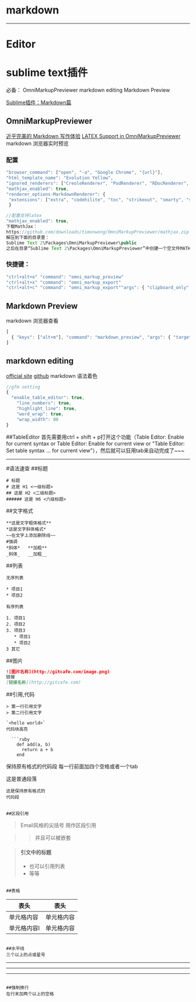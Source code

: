 # markdown
----
# Editor
# sublime text插件
必备：
OmniMarkupPreviewer
markdown editing
Markdown Preview

[Sublime插件：Markdown篇](http://www.jianshu.com/p/aa30cc25c91b)

## OmniMarkupPreviewer
[近乎完美的 Markdown 写作体验](http://blog.leanote.com/post/54bfa17b8404f03097000000)
[LATEX Support in OmniMarkupPreviewer](http://theo.im/blog/2012/11/03/latex-support-in-omnimarkuppreviewer/)
markdown 浏览器实时预览
### 配置
```javascript
"browser_command": ["open", "-a", "Google Chrome", "{url}"],
"html_template_name": "Evolution Yellow",
"ignored_renderers": ["CreoleRenderer", "PodRenderer", "RDocRenderer", "TextitleRenderer", "LiterateHaskellRenderer"],
"mathjax_enabled": true,
"renderer_options-MarkdownRenderer": {
 "extensions": ["extra", "codehilite", "toc", "strikeout", "smarty", "subscript", "superscript"]
 }

//配置支持latex
"mathjax_enabled": true,
下载MathJax：
https://github.com/downloads/timonwong/OmniMarkupPreviewer/mathjax.zip
解压到下面的目录里：
Sublime Text 2\Packages\OmniMarkupPreviewer\public
之后在目录“Sublime Text 2\Packages\OmniMarkupPreviewer”中创建一个空文件MATHJAX.DOWNLOADED
```

### 快捷键：
```javascript
"ctrl+alt+o" "command": "omni_markup_preview"
"ctrl+alt+x" "command": "omni_markup_export"
"ctrl+alt+c" "command": "omni_markup_export""args": { "clipboard_only": true }
```

## Markdown Preview
markdown 浏览器查看
```javascript
[
  { "keys": ["alt+m"], "command": "markdown_preview", "args": { "target": "browser"} },
]

```

## markdown editing
[official site](http://sublimetext-markdown.github.io/MarkdownEditing/#installation)
[github](https://github.com/SublimeText-Markdown/MarkdownEditing)
markdown 语法着色
```javascript
//gfm setting
{
  "enable_table_editor": true,
    "line_numbers": true,
    "highlight_line": true,
    "word_wrap": true,
    "wrap_width": 80
}

```

##TableEditor
首先需要用ctrl + shift + p打开这个功能（Table Editor: Enable for current syntax or Table Editor: Enable for current view or "Table Editor: Set table syntax ... for current view"），然后就可以狂用tab来自动完成了~~~

---
#语法速查
##标题
```
# 标题
# 这是 H1 <一级标题>
## 这是 H2 <二级标题>
###### 这是 H6 <六级标题>
```

##文字格式
```
**这是文字粗体格式**
*这是文字斜体格式*
~~在文字上添加删除线~~
#强调
*斜体*   **加粗**
_斜体_   __加粗__
```

##列表
```
无序列表

* 项目1
* 项目2

有序列表

1. 项目1
2. 项目2
3. 项目3
   * 项目1
   * 项目2
3 其它
```

##图片
```markdown
![图片名称](http://gitcafe.com/image.png)
链接
[链接名称](http://gitcafe.com)
```

##引用,代码
```
> 第一行引用文字
> 第二行引用文字

`<hello world>`
代码块高亮

  ```ruby
    def add(a, b)
      return a + b
    end
  ```

保持原有格式的代码段
每一行前面加四个空格或者一个tab

这是普通段落

    这是保持原有格式的
    代码段
```

##区段引用
```
> Email风格的尖括号
> 用作区段引用

> > 并且可以被嵌套

> #### 引文中的标题
> 
> * 也可以引用列表
> * 等等
```

##表格
```
| 表头 | 表头 |
|------|-----|
|单元格内容  | 单元格内容 |
|单元格内容l | 单元格内容 |
```

##水平线
三个以上的点或星号
```
---
* * *
- - - -
```

##强制换行
在行末加两个以上的空格





